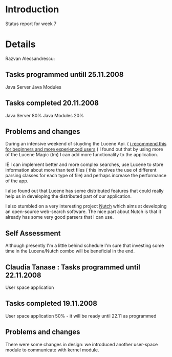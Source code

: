 # Introduction #

Status report for week 7


# Details #

Razvan Alecsandrescu:

## Tasks programmed untill 25.11.2008 ##
Java Server
Java Modules
## Tasks completed 20.11.2008 ##
Java Server 80%
Java Modules 20%

## Problems and changes ##

During an intensive weekend of stuyding the Lucene Api. ( [i recommend this for beginners and more experienced users](http://www.manning.com/hatcher2/) ) I found out that by using more of the Lucene Magic (tm) I can add more functionality to the application.

IE I can implement better and more complex searches, use Lucene to store information about more than text files ( this involves the use of different parsing classes for each type of file) and perhaps increase the performance of the app.

I also found out that Lucene has some distributed features that could really help us in developing the distributed part of our application.

I also stumbled on a very interesting project [Nutch](http://lucene.apache.org/nutch/) which aims at developing an open-source web-search software. The nice part about Nutch is that it already has some very good parsers that I can use.

## Self Assessment ##

Although presently I'm a little behind schedule I'm sure that investing some time in the Lucene/Nutch combo will be beneficial in the end.

## Claudia Tanase : Tasks programmed until 22.11.2008 ##
User space application

## Tasks completed 19.11.2008 ##
User space application 50% - it will be ready until 22.11 as programmed

## Problems and changes ##
There were some changes in design: we introduced another user-space module to communicate with kernel module.